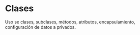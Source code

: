 # Clases
Uso se clases, subclases, métodos, atributos, encapsulamiento, configuración de datos a privados. 
